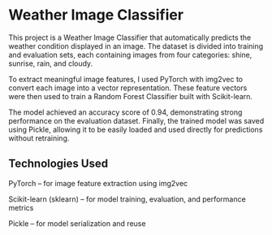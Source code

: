 # Weather Image Classifier

This project is a Weather Image Classifier that automatically predicts the weather condition displayed in an image. The dataset is divided into training and evaluation sets, each containing images from four categories: shine, sunrise, rain, and cloudy.

To extract meaningful image features, I used PyTorch with img2vec to convert each image into a vector representation. These feature vectors were then used to train a Random Forest Classifier built with Scikit-learn.

The model achieved an accuracy score of 0.94, demonstrating strong performance on the evaluation dataset.
Finally, the trained model was saved using Pickle, allowing it to be easily loaded and used directly for predictions without retraining.

 ## Technologies Used

PyTorch – for image feature extraction using img2vec

Scikit-learn (sklearn) – for model training, evaluation, and performance metrics

Pickle – for model serialization and reuse
